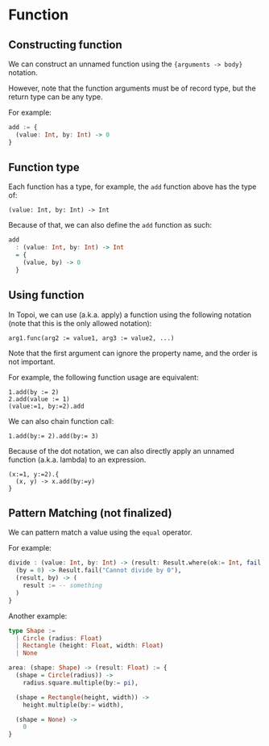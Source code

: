 # Function

## Constructing function
We can construct an unnamed function using the `{arguments -> body}` notation.

However, note that the function arguments must be of record type, but the return type can be any type.

For example:
```hs
add := {
  (value: Int, by: Int) -> 0
}
```

## Function type
Each function has a type, for example, the `add` function above has the type of:
```
(value: Int, by: Int) -> Int
```

Because of that, we can also define the `add` function as such:
```hs
add 
  : (value: Int, by: Int) -> Int
  = {
    (value, by) -> 0
  }
```

## Using function
In Topoi, we can use (a.k.a. apply) a function using the following notation (note that this is the only allowed notation):
```
arg1.func(arg2 := value1, arg3 := value2, ...)
```
Note that the first argument can ignore the property name, and the order is not important.

For example, the following function usage are equivalent:
```
1.add(by := 2)
2.add(value := 1)
(value:=1, by:=2).add
```

We can also chain function call:
```
1.add(by:= 2).add(by:= 3) 
```

Because of the dot notation, we can also directly apply an unnamed function (a.k.a. lambda) to an expression.

```
(x:=1, y:=2).{
  (x, y) -> x.add(by:=y)
}
```

## Pattern Matching (not finalized)
We can pattern match a value using the `equal` operator.

For example:
```hs
divide : (value: Int, by: Int) -> (result: Result.where(ok:= Int, fail:= String)) := {
  (by = 0) -> Result.fail("Cannot divide by 0"),
  (result, by) -> (
    result := -- something
  )
}
```

Another example:
```hs
type Shape := 
  | Circle (radius: Float)
  | Rectangle (height: Float, width: Float)
  | None

area: (shape: Shape) -> (result: Float) := {
  (shape = Circle(radius)) -> 
    radius.square.multiple(by:= pi),

  (shape = Rectangle(height, width)) ->
    height.multiple(by:= width),

  (shape = None) ->
    0
}
```
